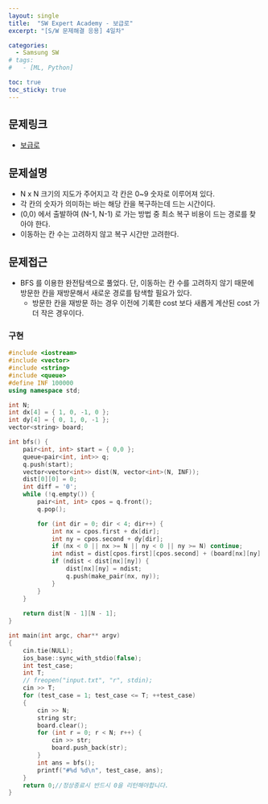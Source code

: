 ```yaml
---
layout: single
title:  "SW Expert Academy - 보급로"
excerpt: "[S/W 문제해결 응용] 4일차"

categories:
  - Samsung SW
# tags:
#   - [ML, Python]

toc: true
toc_sticky: true
---
```


## 문제링크
- [보급로](https://swexpertacademy.com/main/code/problem/problemDetail.do?problemLevel=3&problemLevel=4&contestProbId=AV15QRX6APsCFAYD&categoryId=AV15QRX6APsCFAYD&categoryType=CODE&problemTitle=&orderBy=INQUERY_COUNT&selectCodeLang=ALL&select-1=4&pageSize=10&pageIndex=1)

## 문제설명
- N x N 크기의 지도가 주어지고 각 칸은 0~9 숫자로 이루어져 있다.
- 각 칸의 숫자가 의미하는 바는 해당 칸을 복구하는데 드는 시간이다.
- (0,0) 에서 출발하여 (N-1, N-1) 로 가는 방법 중 최소 복구 비용이 드는 경로를 찾아야 한다.
- 이동하는 칸 수는 고려하지 않고 복구 시간만 고려한다.

## 문제접근
- BFS 를 이용한 완전탐색으로 풀었다. 단, 이동하는 칸 수를 고려하지 않기 때문에 방문한 칸을 재방문해서 새로운 경로를 탐색할 필요가 있다.
    - 방문한 칸을 재방문 하는 경우 이전에 기록한 cost 보다 새롭게 계산된 cost 가 더 작은 경우이다.

### 구현
```c++
#include <iostream>
#include <vector>
#include <string>
#include <queue>
#define INF 100000
using namespace std;

int N;
int dx[4] = { 1, 0, -1, 0 };
int dy[4] = { 0, 1, 0, -1 };
vector<string> board;

int bfs() {
	pair<int, int> start = { 0,0 };
	queue<pair<int, int>> q;
	q.push(start);
	vector<vector<int>> dist(N, vector<int>(N, INF));
	dist[0][0] = 0;
	int diff = '0';
	while (!q.empty()) {
		pair<int, int> cpos = q.front();
		q.pop();

		for (int dir = 0; dir < 4; dir++) {
			int nx = cpos.first + dx[dir];
			int ny = cpos.second + dy[dir];
			if (nx < 0 || nx >= N || ny < 0 || ny >= N) continue;
			int ndist = dist[cpos.first][cpos.second] + (board[nx][ny] - diff);
			if (ndist < dist[nx][ny]) {
				dist[nx][ny] = ndist;
				q.push(make_pair(nx, ny));
			}
		}
	}
	
	return dist[N - 1][N - 1];
}

int main(int argc, char** argv)
{
	cin.tie(NULL);
	ios_base::sync_with_stdio(false);
	int test_case;
	int T;
	// freopen("input.txt", "r", stdin);
	cin >> T;
	for (test_case = 1; test_case <= T; ++test_case)
	{
		cin >> N;
		string str;
		board.clear();
		for (int r = 0; r < N; r++) {
			cin >> str;
			board.push_back(str);
		}
		int ans = bfs();
		printf("#%d %d\n", test_case, ans);
	}
	return 0;//정상종료시 반드시 0을 리턴해야합니다.
}
```
